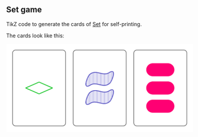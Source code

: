 ## Set game

TikZ code to generate the cards of [Set](https://en.wikipedia.org/wiki/Set_(game)) for self-printing.

The cards look like this:

![Set game cards sample](set-game-cards-sample.svg)
